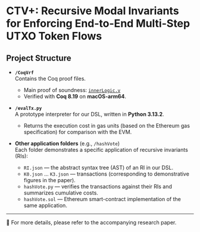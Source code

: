 # CTV+: Recursive Modal Invariants for Enforcing End-to-End Multi-Step UTXO Token Flows

## Project Structure

- **`/CoqVrf`**  
  Contains the Coq proof files.  
  - Main proof of soundness: [`innerLogic.v`](CoqVrf/innerLogic.v)  
  - Verified with **Coq 8.19** on **macOS-arm64**.

- **`/evalTx.py`**  
  A prototype interpreter for our DSL, written in **Python 3.13.2**.  
  - Returns the execution cost in gas units (based on the Ethereum gas specification) for comparison with the EVM.  

- **Other application folders** (e.g., `/hashVote`)  
  Each folder demonstrates a specific application of recursive invariants (RIs):  
  - `RI.json` — the abstract syntax tree (AST) of an RI in our DSL.  
  - `K0.json` … `K3.json` — transactions (corresponding to demonstrative figures in the paper).  
  - `hashVote.py` — verifies the transactions against their RIs and summarizes cumulative costs.  
  - `hashVote.sol` — Ethereum smart-contract implementation of the same application.  

---

📖 For more details, please refer to the accompanying research paper.